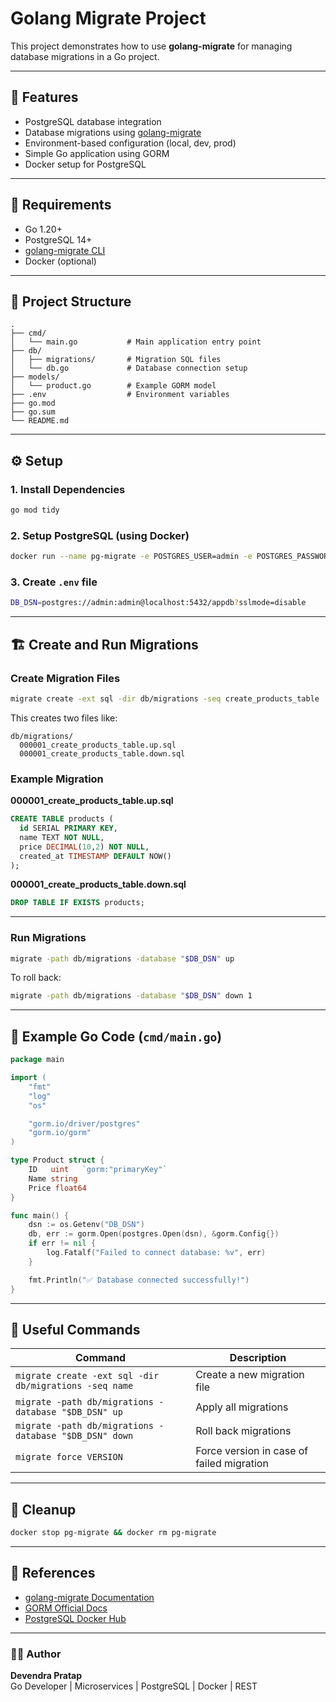 # Golang Migrate Project

This project demonstrates how to use **golang-migrate** for managing database migrations in a Go project.

---

## 🚀 Features
- PostgreSQL database integration
- Database migrations using [golang-migrate](https://github.com/golang-migrate/migrate)
- Environment-based configuration (local, dev, prod)
- Simple Go application using GORM
- Docker setup for PostgreSQL

---

## 🧰 Requirements
- Go 1.20+
- PostgreSQL 14+
- [golang-migrate CLI](https://github.com/golang-migrate/migrate/tree/master/cmd/migrate)
- Docker (optional)

---

## 🧩 Project Structure
```
.
├── cmd/
│   └── main.go           # Main application entry point
├── db/
│   ├── migrations/       # Migration SQL files
│   └── db.go             # Database connection setup
├── models/
│   └── product.go        # Example GORM model
├── .env                  # Environment variables
├── go.mod
├── go.sum
└── README.md
```

---

## ⚙️ Setup

### 1. Install Dependencies
```bash
go mod tidy
```

### 2. Setup PostgreSQL (using Docker)
```bash
docker run --name pg-migrate -e POSTGRES_USER=admin -e POSTGRES_PASSWORD=admin -e POSTGRES_DB=appdb -p 5432:5432 -d postgres:14
```

### 3. Create `.env` file
```bash
DB_DSN=postgres://admin:admin@localhost:5432/appdb?sslmode=disable
```

---

## 🏗 Create and Run Migrations

### Create Migration Files
```bash
migrate create -ext sql -dir db/migrations -seq create_products_table
```

This creates two files like:
```
db/migrations/
  000001_create_products_table.up.sql
  000001_create_products_table.down.sql
```

### Example Migration
**000001_create_products_table.up.sql**
```sql
CREATE TABLE products (
  id SERIAL PRIMARY KEY,
  name TEXT NOT NULL,
  price DECIMAL(10,2) NOT NULL,
  created_at TIMESTAMP DEFAULT NOW()
);
```

**000001_create_products_table.down.sql**
```sql
DROP TABLE IF EXISTS products;
```

---

### Run Migrations
```bash
migrate -path db/migrations -database "$DB_DSN" up
```

To roll back:
```bash
migrate -path db/migrations -database "$DB_DSN" down 1
```

---

## 🧠 Example Go Code (`cmd/main.go`)
```go
package main

import (
	"fmt"
	"log"
	"os"

	"gorm.io/driver/postgres"
	"gorm.io/gorm"
)

type Product struct {
	ID   uint   `gorm:"primaryKey"`
	Name string
	Price float64
}

func main() {
	dsn := os.Getenv("DB_DSN")
	db, err := gorm.Open(postgres.Open(dsn), &gorm.Config{})
	if err != nil {
		log.Fatalf("Failed to connect database: %v", err)
	}

	fmt.Println("✅ Database connected successfully!")
}
```

---

## 🧾 Useful Commands

| Command | Description |
|----------|-------------|
| `migrate create -ext sql -dir db/migrations -seq name` | Create a new migration file |
| `migrate -path db/migrations -database "$DB_DSN" up` | Apply all migrations |
| `migrate -path db/migrations -database "$DB_DSN" down` | Roll back migrations |
| `migrate force VERSION` | Force version in case of failed migration |

---

## 🧹 Cleanup
```bash
docker stop pg-migrate && docker rm pg-migrate
```

---

## 📘 References
- [golang-migrate Documentation](https://github.com/golang-migrate/migrate/tree/master/cmd/migrate)
- [GORM Official Docs](https://gorm.io/docs/)
- [PostgreSQL Docker Hub](https://hub.docker.com/_/postgres)

---

### 🧑‍💻 Author
**Devendra Pratap**  
Go Developer | Microservices | PostgreSQL | Docker | REST